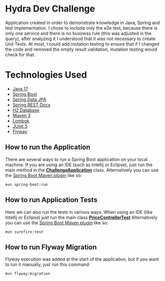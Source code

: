 # Hydra Dev Challenge

Application created in order to demonstrate knowledge in Java, Spring and test implementation.  I chose to include only the e2e test, because there is only one service and there is no business rule (this was adjusted in the query), after analyzing it I understood that it was not necessary to create Unit Tests.  At most, I could add mutation testing to ensure that if I changed the code and removed the empty result validation, mutation testing would check for that.


# Technologies Used

 - [Java 17](https://www.oracle.com/java/technologies/downloads/#java17)
 - [Spring Boot](https://spring.io/projects/spring-boot)
 - [Spring Data JPA](https://spring.io/projects/spring-data-jpa)
 - [Spring REST Docs](https://docs.spring.io/spring-restdocs/docs/2.0.7.RELEASE/reference/html5/)
 - [H2 Database](https://www.h2database.com/html/main.html)
 - [Maven 3](https://maven.apache.org/index.html)
 - [Lombok](https://projectlombok.org/)
 - [JUnit 5](https://junit.org/junit5/)
 - [Flyway](https://flywaydb.org/)

## How to run the Application

There are several ways to run a Spring Boot application on your local machine.  If you are using an IDE (such as Intellij or Eclipse), just run the main method in the **[**ChallengeApplication**](https://github.com/rogerioallves/hydra-dev/blob/main/src/main/java/com/hydra/dev/application/ChallengeApplication.java)** class.
Alternatively you can use the [Spring Boot Maven plugin](https://docs.spring.io/spring-boot/docs/current/reference/html/build-tool-plugins-maven-plugin.html) like so:

    mvn spring-boot:run

## How to run Application Tests

Here we can also run the tests in various ways.  When using an IDE (like Intellij or Eclipse) just run the main class [**PriceControllerTest**](https://github.com/rogerioallves/hydra-dev/blob/main/src/test/java/com/hydra/dev/application/PriceControllerTest.java)
Alternatively you can use the [Spring Boot Maven plugin](https://docs.spring.io/spring-boot/docs/current/reference/html/build-tool-plugins-maven-plugin.html) like so:

    mvn surefire:test

## How to run Flyway Migration

Flyway execution was added at the start of the application, but if you want to run it manually, just run this command:

    mvn flyway:migration
